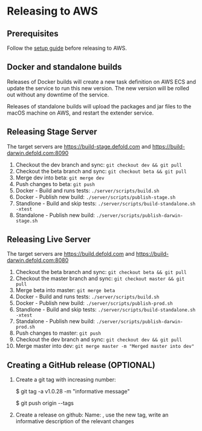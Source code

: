 # Releasing to AWS

## Prerequisites
Follow the [setup guide](/README_SETUP_RELEASE.md) before releasing to AWS.

## Docker and standalone builds
Releases of Docker builds will create a new task definition on AWS ECS and update the service to run this new version. The new version will be rolled out without any downtime of the service.

Releases of standalone builds will upload the packages and jar files to the macOS machine on AWS, and restart the extender service.

## Releasing Stage Server
The target servers are https://build-stage.defold.com and https://build-darwin.defold.com:8090

  1. Checkout the dev branch and sync: `git checkout dev && git pull`
  1. Checkout the beta branch and sync: `git checkout beta && git pull`
  1. Merge dev into beta: `git merge dev`
  1. Push changes to beta: `git push`
  1. Docker - Build and runs tests: `./server/scripts/build.sh`
  1. Docker - Publish new build: `./server/scripts/publish-stage.sh`
  1. Standlone - Build and skip tests: `./server/scripts/build-standalone.sh -xtest`
  1. Standalone - Publish new build: `./server/scripts/publish-darwin-stage.sh`

## Releasing Live Server
The target servers are https://build.defold.com and https://build-darwin.defold.com:8080

  1. Checkout the beta branch and sync: `git checkout beta && git pull`
  1. Checkout the master branch and sync: `git checkout master && git pull`
  1. Merge beta into master: `git merge beta`
  1. Docker - Build and runs tests: `./server/scripts/build.sh`
  1. Docker - Publish new build: `./server/scripts/publish-prod.sh`
  1. Standlone - Build and skip tests: `./server/scripts/build-standalone.sh -xtest`
  1. Standalone - Publish new build: `./server/scripts/publish-darwin-prod.sh`
  1. Push changes to master: `git push`
  1. Checkout the dev branch and sync: `git checkout dev && git pull`
  1. Merge master into dev: `git merge master -m "Merged master into dev"`


## Creating a GitHub release (OPTIONAL)
  1. Create a git tag with increasing number:

      $ git tag -a v1.0.28 -m "informative message"

      $ git push origin --tags
  2. Create a release on github: Name: <date>, use the new tag, write an informative description of the relevant changes
